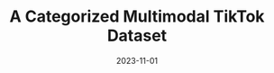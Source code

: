 ---
title: "A Categorized Multimodal TikTok Dataset"
collection: publications
permalink: /publication/2023-11-01-A-Categorized-Multimodal-TikTok-Dataset
date: 2023-11-01
venue: 'Weizenbaum Library'
doi: 'https://www.weizenbaum-library.de/handle/id/420'
citation: ' Lion Wedel, &quot;A Categorized Multimodal TikTok Dataset.&quot; Weizenbaum Library, 1900.'
---